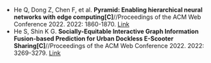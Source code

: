 * He Q, Dong Z, Chen F, et al. <b>Pyramid: Enabling hierarchical neural networks with edge computing[C]</b>//Proceedings of the ACM Web Conference 2022. 2022: 1860-1870. [Link](https://dl.acm.org/doi/abs/10.1145/3485447.3511990)
* He S, Shin K G. <b>Socially-Equitable Interactive Graph Information Fusion-based Prediction for Urban Dockless E-Scooter Sharing[C]</b>//Proceedings of the ACM Web Conference 2022. 2022: 3269-3279. [Link](https://dl.acm.org/doi/abs/10.1145/3485447.3512145)
